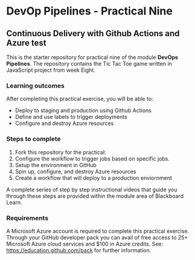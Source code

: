 # DevOp Pipelines - Practical Nine

## Continuous Delivery with Github Actions and Azure test

This is the starter repository for practical nine of the module **DevOps Pipelines**. The repository contains the Tic Tac Toe game written in JavaScript project from week Eight.  

### Learning outcomes

After completing this practical exercise, you will be able to:  

- Deploy to staging and production using Github Actions  
- Define and use labels to trigger deployments
- Configure and destroy Azure resources

### Steps to complete

1. Fork this repository for the practical:  
2. Configure the workflow to trigger jobs based on specific jobs.
3. Setup the environment in GitHub
4. Spin up, configure, and destroy Azure resources
5. Create a workflow that will deploy to a production enviornment

A complete series of step by step instructional videos that guide you through these steps are provided within the module area of Blackboard Learn.  

### Requirements  

A Microsoft Azure account is required to complete this practical exercise. Through your GitHub developer pack you can avail of free access to 25+ Microsoft Azure cloud services and $100 in Azure credits. See: https://education.github.com/pack for further information.  
